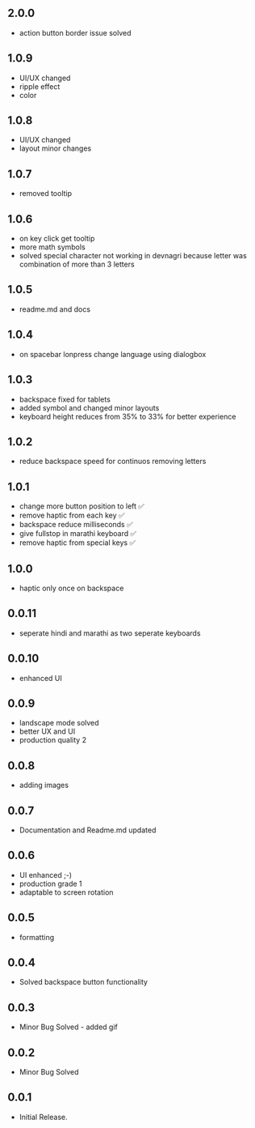 ## 2.0.0

- action button border issue solved


## 1.0.9

- UI/UX changed
- ripple effect 
- color

## 1.0.8

- UI/UX changed
- layout minor changes

## 1.0.7

- removed tooltip 


## 1.0.6

- on key click get tooltip
- more math symbols
- solved special character not working in devnagri because letter was combination of more than 3 letters


## 1.0.5

- readme.md and docs

## 1.0.4

- on spacebar lonpress change language using dialogbox 


## 1.0.3

- backspace fixed for tablets 
- added symbol and changed minor layouts
- keyboard height reduces from 35% to 33% for better experience


## 1.0.2

- reduce backspace speed for continuos removing letters

## 1.0.1

- change more button position to left ✅
- remove haptic from each key ✅
- backspace reduce milliseconds ✅
- give fullstop in marathi keyboard ✅
- remove haptic from special keys ✅


## 1.0.0

- haptic only once on backspace 

## 0.0.11

- seperate hindi and marathi as two seperate keyboards

## 0.0.10

- enhanced UI

## 0.0.9

- landscape mode solved 
- better UX and UI
- production quality 2

## 0.0.8

- adding images

## 0.0.7

- Documentation and Readme.md updated


## 0.0.6

- UI enhanced ;-)
- production grade 1
- adaptable to screen rotation

## 0.0.5

- formatting

## 0.0.4

- Solved backspace button functionality

## 0.0.3

- Minor Bug Solved - added gif

## 0.0.2

- Minor Bug Solved

## 0.0.1

- Initial Release.